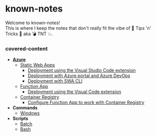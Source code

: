 # known-notes

Welcome to known-notes!\
This is where I keep the notes that don't really fit the vibe of 🍆 Tips 'n' Tricks 🎃 aka 💣 TNT 💥.

### covered-content

- [**Azure**](./Azure_Services/Azure_Services.md#azure-services)
    - [Static Web Apps](./Azure_Services/Azure_Services.md#static-web-apps)
        - [Deployment using the Visual Studio Code extension](./Azure_Services/Azure_Services.md#deploy-an-application-using-the-visual-studio-code-extension)
        - [Deployment with Azure portal and Azure DevOps](./Azure_Services/Azure_Services.md#deploy-an-application-with-azure-portal-and-azure-devops)
        - [Deployment with SWA CLI](./Azure_Services/Azure_Services.md#deploy-an-application-with-swa-cli)
    - [Function App](./Azure_Services/Azure_Services.md#function-app)
        - [Deployment using the Visual Code extension](./Azure_Services/Azure_Services.md#deploy-a-function-through-the-visual-studio-code-extension)
    - [Container Registry](./Azure_Services/Azure_Services.md#container-registry)
        - [Configure Function App to work with Container Registry](./Azure_Services/Azure_Services.md#configure-function-app-to-work-with-container-registry)
- **Commands**
    - [Windows](./Commands/Windows.md#commands)
- **Scripts**
    - [Batch](./Scripts/Batch.md#batch)
    - [Bash](./Scripts/Bash.md#bash)

